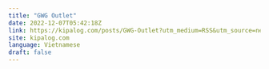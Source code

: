 ```yaml
---
title: "GWG Outlet"
date: 2022-12-07T05:42:18Z
link: https://kipalog.com/posts/GWG-Outlet?utm_medium=RSS&utm_source=news.12bit.vn
site: kipalog.com
language: Vietnamese
draft: false
---
```

